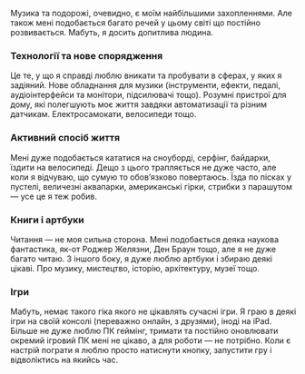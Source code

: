 Музика та подорожі, очевидно, є моїм найбільшими захопленнями. Але також мені подобається багато речей у цьому світі що постійно розвивається. Мабуть, я досить допитлива людина.

### Технології та нове спорядження

Це те, у що я справді люблю вникати та пробувати в сферах, у яких я задіяний. Нове обладнання для музики (інструменти, ефекти, педалі, аудіоінтерфейси та монітори, підсилювачі тощо). Розумні пристрої для дому, які полегшують моє життя завдяки автоматизації та різним датчикам. Електросамокати, велосипеди тощо.

### Активний спосіб життя

Мені дуже подобається кататися на сноуборді, серфінг, байдарки, їздити на велосипеді. Дещо з цього трапляється не дуже часто, але коли я відчуваю, що сумую то обов’язково повертаюсь. Їзда по пісках у пустелі, величезні аквапарки, американські гірки, стрибки з парашутом &mdash; усе це я теж робив.

### Книги і артбуки

Читання &mdash; не моя сильна сторона. Мені подобається деяка наукова фантастика, як-от Роджер Желязни, Ден Браун тощо, але я не дуже багато читаю. З іншого боку, я дуже люблю артбуки і збираю деякі цікаві. Про музику, мистецтво, історію, архітектуру, музеї тощо.

### Ігри

Мабуть, немає такого гіка якого не цікавлять сучасні ігри. Я граю в деякі ігри на своїй консолі (переважно онлайн, з друзями), іноді на iPad. Більше не дуже люблю ПК геймінг, тримати та постійно оновлювати окремий ігровий ПК мені не цікаво, а для роботи &mdash; не потрібно. Коли є настрій пограти я люблю просто натиснути кнопку, запустити гру і відволіктись на якийсь час.
